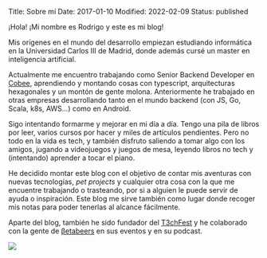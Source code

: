 Title: Sobre mí
Date: 2017-01-10
Modified: 2022-02-09
Status: published

¡Hola! ¡Mi nombre es Rodrigo y este es mi blog!

Mis orígenes en el mundo del desarrollo empiezan estudiando informática en la Universidad Carlos III de Madrid, donde además cursé un master en inteligencia artificial.

Actualmente me encuentro trabajando como Senior Backend Developer en [Cobee](https://cobee.io/), aprendiendo y montando cosas con typescript, arquitecturas hexagonales y un montón de gente molona. Anteriormente he trabajado en otras empresas desarrollando tanto en el mundo backend (con JS, Go, Scala, k8s, AWS...) como en Android.

Sigo intentando formarme y mejorar en mi día a día. Tengo una pila de libros por leer, varios cursos por hacer y miles de artículos pendientes. Pero no todo en la vida es tech, y también disfruto saliendo a tomar algo con los amigos, jugando a videojuegos y juegos de mesa, leyendo libros no tech y (intentando) aprender a tocar el piano.

He decidido montar este blog con el objetivo de contar mis aventuras con nuevas tecnologías, *pet projects* y cualquier otra cosa con la que me encuentre trabajando o trasteando, por si a alguien le puede servir de ayuda o inspiración. Este blog me sirve también como lugar donde recoger mis notas para poder tenerlas al alcance fácilmente.

Aparte del blog, también he sido fundador del [T3chFest](https://t3chfest.uc3m.es) y he colaborado con la gente de [βetabeers](https://betabeers.com/) en sus eventos y en su podcast.

<img style="display: block; margin-left: auto; margin-right: auto" src="http://i.giphy.com/OkMQ3AnbmkE5a.gif">
